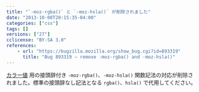 ```yaml
---
title: "`-moz-rgba()` と `-moz-hsla()` が削除されました"
date: "2013-10-08T20:15:35-04:00"
categories: ["css"]
tags: []
versions: ["27"]
cclicense: "BY-SA 3.0"
references:
    - url: "https://bugzilla.mozilla.org/show_bug.cgi?id=893319"
      title: "Bug 893319 – remove -moz-rgba() and -moz-hsla()"
---
```

[カラー値](https://developer.mozilla.org/docs/Web/CSS/color_value) 用の接頭辞付き `-moz-rgba()`、`-moz-hsla()` 関数記法の対応が削除されました。標準の接頭辞なし記法となる `rgba()`、`hsla()` で代用してください。
